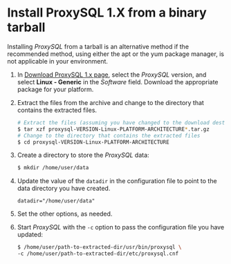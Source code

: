 # Install ProxySQL 1.X from a binary tarball

Installing *ProxySQL* from a tarball is an alternative method if the recommended method, using either the apt or the yum package manager, is not applicable in your environment.

1. In [Download ProxySQL 1.x page](https://www.percona.com/downloads/proxysql/), select the *ProxySQL* version, and select **Linux - Generic** in the *Software* field. Download the appropriate package for your platform.

2. Extract the files from the archive and change to the directory that contains the extracted files.

    ```{.bash data-prompt="$"}
    # Extract the files (assuming you have changed to the download destination directory)
    $ tar xzf proxysql-VERSION-Linux-PLATFORM-ARCHITECTURE*.tar.gz
    # Change to the directory that contains the extracted files
    $ cd proxysql-VERSION-Linux-PLATFORM-ARCHITECTURE
    ```

3. Create a directory to store the *ProxySQL* data:

    ```{.bash data-prompt="$"}
    $ mkdir /home/user/data
    ```

4. Update the value of the `datadir` in the configuration file to point to the data directory you have created.

    ```text
    datadir="/home/user/data"
    ```

5. Set the other options, as needed.

6. Start *ProxySQL* with the `-c` option to pass the configuration file you have updated:

    ```{.bash data-prompt="$"}
    $ /home/user/path-to-extracted-dir/usr/bin/proxysql \
    -c /home/user/path-to-extracted-dir/etc/proxysql.cnf
    ```
